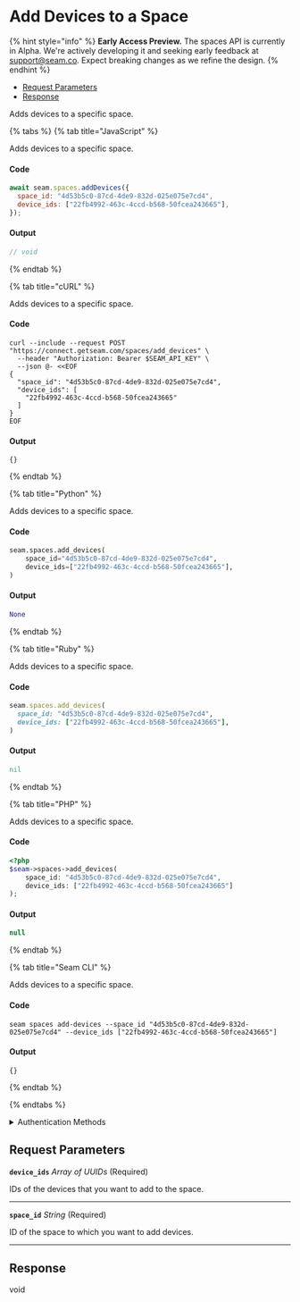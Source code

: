 # Add Devices to a Space
{% hint style="info" %}
**Early Access Preview.** The spaces API is currently in Alpha. We're actively developing it and seeking early feedback at [support@seam.co](mailto:support@seam.co). Expect breaking changes as we refine the design.
{% endhint %}

- [Request Parameters](#request-parameters)
- [Response](#response)

Adds devices to a specific space.


{% tabs %}
{% tab title="JavaScript" %}

Adds devices to a specific space.

#### Code

```javascript
await seam.spaces.addDevices({
  space_id: "4d53b5c0-87cd-4de9-832d-025e075e7cd4",
  device_ids: ["22fb4992-463c-4ccd-b568-50fcea243665"],
});
```

#### Output

```javascript
// void
```
{% endtab %}

{% tab title="cURL" %}

Adds devices to a specific space.

#### Code

```curl
curl --include --request POST "https://connect.getseam.com/spaces/add_devices" \
  --header "Authorization: Bearer $SEAM_API_KEY" \
  --json @- <<EOF
{
  "space_id": "4d53b5c0-87cd-4de9-832d-025e075e7cd4",
  "device_ids": [
    "22fb4992-463c-4ccd-b568-50fcea243665"
  ]
}
EOF
```

#### Output

```curl
{}
```
{% endtab %}

{% tab title="Python" %}

Adds devices to a specific space.

#### Code

```python
seam.spaces.add_devices(
    space_id="4d53b5c0-87cd-4de9-832d-025e075e7cd4",
    device_ids=["22fb4992-463c-4ccd-b568-50fcea243665"],
)
```

#### Output

```python
None
```
{% endtab %}

{% tab title="Ruby" %}

Adds devices to a specific space.

#### Code

```ruby
seam.spaces.add_devices(
  space_id: "4d53b5c0-87cd-4de9-832d-025e075e7cd4",
  device_ids: ["22fb4992-463c-4ccd-b568-50fcea243665"],
)
```

#### Output

```ruby
nil
```
{% endtab %}

{% tab title="PHP" %}

Adds devices to a specific space.

#### Code

```php
<?php
$seam->spaces->add_devices(
    space_id: "4d53b5c0-87cd-4de9-832d-025e075e7cd4",
    device_ids: ["22fb4992-463c-4ccd-b568-50fcea243665"]
);
```

#### Output

```php
null
```
{% endtab %}

{% tab title="Seam CLI" %}

Adds devices to a specific space.

#### Code

```seam_cli
seam spaces add-devices --space_id "4d53b5c0-87cd-4de9-832d-025e075e7cd4" --device_ids ["22fb4992-463c-4ccd-b568-50fcea243665"]
```

#### Output

```seam_cli
{}
```
{% endtab %}

{% endtabs %}


<details>

<summary>Authentication Methods</summary>

- API key
- Personal access token
  <br>Must also include the `seam-workspace` header in the request.

To learn more, see [Authentication](https://docs.seam.co/latest/api/authentication).
</details>

## Request Parameters

**`device_ids`** *Array* *of UUIDs* (Required)

IDs of the devices that you want to add to the space.

---

**`space_id`** *String* (Required)

ID of the space to which you want to add devices.

---


## Response

void
